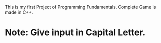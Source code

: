 This is my first Project of Programming Fundamentals. Complete Game is made in C++.
# Note: Give input in Capital Letter.
